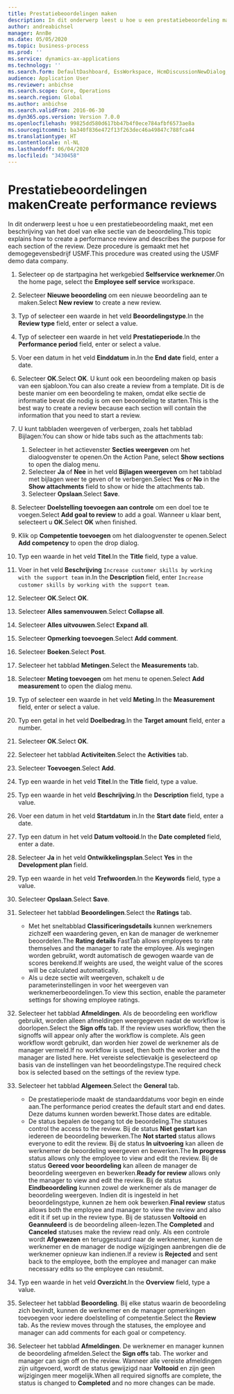 ```yaml
---
title: Prestatiebeoordelingen maken
description: In dit onderwerp leest u hoe u een prestatiebeoordeling maakt, met een beschrijving van het doel van elke sectie van de beoordeling.
author: andreabichsel
manager: AnnBe
ms.date: 05/05/2020
ms.topic: business-process
ms.prod: ''
ms.service: dynamics-ax-applications
ms.technology: ''
ms.search.form: DefaultDashboard, EssWorkspace, HcmDiscussionNewDialog, HcmDiscussion, HcmDiscussionChangeSettings, HcmDiscussionAddGoalDialog, HcmTopicCreate, HcmMeasurementDetailDialog, HcmPerfJournalAdd, HcmEmployeeDevelopmentWorkspace
audience: Application User
ms.reviewer: anbichse
ms.search.scope: Core, Operations
ms.search.region: Global
ms.author: anbichse
ms.search.validFrom: 2016-06-30
ms.dyn365.ops.version: Version 7.0.0
ms.openlocfilehash: 99825dd580d617bb47b4f0ece784afbf6573ae8a
ms.sourcegitcommit: ba340f836e472f13f263dec46a49847c788fca44
ms.translationtype: HT
ms.contentlocale: nl-NL
ms.lasthandoff: 06/04/2020
ms.locfileid: "3430458"
---
```

# <a name="create-performance-reviews"></a><span data-ttu-id="6ec87-103">Prestatiebeoordelingen maken</span><span class="sxs-lookup"><span data-stu-id="6ec87-103">Create performance reviews</span></span>


<span data-ttu-id="6ec87-104">In dit onderwerp leest u hoe u een prestatiebeoordeling maakt, met een beschrijving van het doel van elke sectie van de beoordeling.</span><span class="sxs-lookup"><span data-stu-id="6ec87-104">This topic explains how to create a performance review and describes the purpose for each section of the review.</span></span> <span data-ttu-id="6ec87-105">Deze procedure is gemaakt met het demogegevensbedrijf USMF.</span><span class="sxs-lookup"><span data-stu-id="6ec87-105">This procedure was created using the USMF demo data company.</span></span>

1. <span data-ttu-id="6ec87-106">Selecteer op de startpagina het werkgebied **Selfservice werknemer**.</span><span class="sxs-lookup"><span data-stu-id="6ec87-106">On the home page, select the **Employee self service** workspace.</span></span>
2. <span data-ttu-id="6ec87-107">Selecteer **Nieuwe beoordeling** om een nieuwe beoordeling aan te maken.</span><span class="sxs-lookup"><span data-stu-id="6ec87-107">Select **New review** to create a new review.</span></span>
3. <span data-ttu-id="6ec87-108">Typ of selecteer een waarde in het veld **Beoordelingstype**.</span><span class="sxs-lookup"><span data-stu-id="6ec87-108">In the **Review type** field, enter or select a value.</span></span>
4. <span data-ttu-id="6ec87-109">Typ of selecteer een waarde in het veld **Prestatieperiode**.</span><span class="sxs-lookup"><span data-stu-id="6ec87-109">In the **Performance period** field, enter or select a value.</span></span>
5. <span data-ttu-id="6ec87-110">Voer een datum in het veld **Einddatum** in.</span><span class="sxs-lookup"><span data-stu-id="6ec87-110">In the **End date** field, enter a date.</span></span>
6. <span data-ttu-id="6ec87-111">Selecteer **OK**.</span><span class="sxs-lookup"><span data-stu-id="6ec87-111">Select **OK**.</span></span> <span data-ttu-id="6ec87-112">U kunt ook een beoordeling maken op basis van een sjabloon.</span><span class="sxs-lookup"><span data-stu-id="6ec87-112">You can also create a review from a template.</span></span> <span data-ttu-id="6ec87-113">Dit is de beste manier om een beoordeling te maken, omdat elke sectie de informatie bevat die nodig is om een beoordeling te starten.</span><span class="sxs-lookup"><span data-stu-id="6ec87-113">This is the best way to create a review because each section will contain the information that you need to start a review.</span></span>  
7. <span data-ttu-id="6ec87-114">U kunt tabbladen weergeven of verbergen, zoals het tabblad Bijlagen:</span><span class="sxs-lookup"><span data-stu-id="6ec87-114">You can show or hide tabs such as the attachments tab:</span></span>

    1. <span data-ttu-id="6ec87-115">Selecteer in het actievenster **Secties weergeven** om het dialoogvenster te openen.</span><span class="sxs-lookup"><span data-stu-id="6ec87-115">On the Action Pane, select **Show sections** to open the dialog menu.</span></span>
    1. <span data-ttu-id="6ec87-116">Selecteer **Ja** of **Nee** in het veld **Bijlagen weergeven** om het tabblad met bijlagen weer te geven of te verbergen.</span><span class="sxs-lookup"><span data-stu-id="6ec87-116">Select **Yes** or **No** in the **Show attachments** field to show or hide the attachments tab.</span></span>
    1. <span data-ttu-id="6ec87-117">Selecteer **Opslaan**.</span><span class="sxs-lookup"><span data-stu-id="6ec87-117">Select **Save**.</span></span>

8. <span data-ttu-id="6ec87-118">Selecteer **Doelstelling toevoegen aan controle** om een doel toe te voegen.</span><span class="sxs-lookup"><span data-stu-id="6ec87-118">Select **Add goal to review** to add a goal.</span></span> <span data-ttu-id="6ec87-119">Wanneer u klaar bent, selecteert u **OK**.</span><span class="sxs-lookup"><span data-stu-id="6ec87-119">Select **OK** when finished.</span></span>
9. <span data-ttu-id="6ec87-120">Klik op **Competentie toevoegen** om het dialoogvenster te openen.</span><span class="sxs-lookup"><span data-stu-id="6ec87-120">Select **Add competency** to open the drop dialog.</span></span>
10. <span data-ttu-id="6ec87-121">Typ een waarde in het veld **Titel**.</span><span class="sxs-lookup"><span data-stu-id="6ec87-121">In the **Title** field, type a value.</span></span>
11. <span data-ttu-id="6ec87-122">Voer in het veld **Beschrijving** `Increase customer skills by working with the support team` in.</span><span class="sxs-lookup"><span data-stu-id="6ec87-122">In the **Description** field, enter `Increase customer skills by working with the support team`.</span></span>
12. <span data-ttu-id="6ec87-123">Selecteer **OK**.</span><span class="sxs-lookup"><span data-stu-id="6ec87-123">Select **OK**.</span></span>
13. <span data-ttu-id="6ec87-124">Selecteer **Alles samenvouwen**.</span><span class="sxs-lookup"><span data-stu-id="6ec87-124">Select **Collapse all**.</span></span>
14. <span data-ttu-id="6ec87-125">Selecteer **Alles uitvouwen**.</span><span class="sxs-lookup"><span data-stu-id="6ec87-125">Select **Expand all**.</span></span>
15. <span data-ttu-id="6ec87-126">Selecteer **Opmerking toevoegen**.</span><span class="sxs-lookup"><span data-stu-id="6ec87-126">Select **Add comment**.</span></span>
16. <span data-ttu-id="6ec87-127">Selecteer **Boeken**.</span><span class="sxs-lookup"><span data-stu-id="6ec87-127">Select **Post**.</span></span>
17. <span data-ttu-id="6ec87-128">Selecteer het tabblad **Metingen**.</span><span class="sxs-lookup"><span data-stu-id="6ec87-128">Select the **Measurements** tab.</span></span>
18. <span data-ttu-id="6ec87-129">Selecteer **Meting toevoegen** om het menu te openen.</span><span class="sxs-lookup"><span data-stu-id="6ec87-129">Select **Add measurement** to open the dialog menu.</span></span>
19. <span data-ttu-id="6ec87-130">Typ of selecteer een waarde in het veld **Meting**.</span><span class="sxs-lookup"><span data-stu-id="6ec87-130">In the **Measurement** field, enter or select a value.</span></span>
26. <span data-ttu-id="6ec87-131">Typ een getal in het veld **Doelbedrag**.</span><span class="sxs-lookup"><span data-stu-id="6ec87-131">In the **Target amount** field, enter a number.</span></span>
20. <span data-ttu-id="6ec87-132">Selecteer **OK**.</span><span class="sxs-lookup"><span data-stu-id="6ec87-132">Select **OK**.</span></span>
21. <span data-ttu-id="6ec87-133">Selecteer het tabblad **Activiteiten**.</span><span class="sxs-lookup"><span data-stu-id="6ec87-133">Select the **Activities** tab.</span></span>
22. <span data-ttu-id="6ec87-134">Selecteer **Toevoegen**.</span><span class="sxs-lookup"><span data-stu-id="6ec87-134">Select **Add**.</span></span>
23. <span data-ttu-id="6ec87-135">Typ een waarde in het veld **Titel**.</span><span class="sxs-lookup"><span data-stu-id="6ec87-135">In the **Title** field, type a value.</span></span>
24. <span data-ttu-id="6ec87-136">Typ een waarde in het veld **Beschrijving**.</span><span class="sxs-lookup"><span data-stu-id="6ec87-136">In the **Description** field, type a value.</span></span>
25. <span data-ttu-id="6ec87-137">Voer een datum in het veld **Startdatum** in.</span><span class="sxs-lookup"><span data-stu-id="6ec87-137">In the **Start date** field, enter a date.</span></span>
26. <span data-ttu-id="6ec87-138">Typ een datum in het veld **Datum voltooid**.</span><span class="sxs-lookup"><span data-stu-id="6ec87-138">In the **Date completed** field, enter a date.</span></span>
27. <span data-ttu-id="6ec87-139">Selecteer **Ja** in het veld **Ontwikkelingsplan**.</span><span class="sxs-lookup"><span data-stu-id="6ec87-139">Select **Yes** in the **Development plan** field.</span></span>
28. <span data-ttu-id="6ec87-140">Typ een waarde in het veld **Trefwoorden**.</span><span class="sxs-lookup"><span data-stu-id="6ec87-140">In the **Keywords** field, type a value.</span></span>
29. <span data-ttu-id="6ec87-141">Selecteer **Opslaan**.</span><span class="sxs-lookup"><span data-stu-id="6ec87-141">Select **Save**.</span></span>
30. <span data-ttu-id="6ec87-142">Selecteer het tabblad **Beoordelingen**.</span><span class="sxs-lookup"><span data-stu-id="6ec87-142">Select the **Ratings** tab.</span></span>  

    - <span data-ttu-id="6ec87-143">Met het sneltabblad **Classificeringsdetails** kunnen werknemers zichzelf een waardering geven, en kan de manager de werknemer beoordelen.</span><span class="sxs-lookup"><span data-stu-id="6ec87-143">The **Rating details** FastTab allows employees to rate themselves and the manager to rate the employee.</span></span> <span data-ttu-id="6ec87-144">Als wegingen worden gebruikt, wordt automatisch de gewogen waarde van de scores berekend.</span><span class="sxs-lookup"><span data-stu-id="6ec87-144">If weights are used, the weight value of the scores will be calculated automatically.</span></span>  
    - <span data-ttu-id="6ec87-145">Als u deze sectie wilt weergeven, schakelt u de parameterinstellingen in voor het weergeven van werknemerbeoordelingen.</span><span class="sxs-lookup"><span data-stu-id="6ec87-145">To view this section, enable the parameter settings for showing employee ratings.</span></span>  

31. <span data-ttu-id="6ec87-146">Selecteer het tabblad **Afmeldingen**. Als de beoordeling een workflow gebruikt, worden alleen afmeldingen weergegeven nadat de workflow is doorlopen.</span><span class="sxs-lookup"><span data-stu-id="6ec87-146">Select the **Sign offs** tab. If the review uses workflow, then the signoffs will appear only after the workflow is complete.</span></span> <span data-ttu-id="6ec87-147">Als geen workflow wordt gebruikt, dan worden hier zowel de werknemer als de manager vermeld.</span><span class="sxs-lookup"><span data-stu-id="6ec87-147">If no workflow is used, then both the worker and the manager are listed here.</span></span> <span data-ttu-id="6ec87-148">Het vereiste selectievakje is geselecteerd op basis van de instellingen van het beoordelingstype.</span><span class="sxs-lookup"><span data-stu-id="6ec87-148">The required check box is selected based on the settings of the review type.</span></span>  
32. <span data-ttu-id="6ec87-149">Selecteer het tabblad **Algemeen**.</span><span class="sxs-lookup"><span data-stu-id="6ec87-149">Select the **General** tab.</span></span>

    - <span data-ttu-id="6ec87-150">De prestatieperiode maakt de standaarddatums voor begin en einde aan.</span><span class="sxs-lookup"><span data-stu-id="6ec87-150">The performance period creates the default start and end dates.</span></span> <span data-ttu-id="6ec87-151">Deze datums kunnen worden bewerkt.</span><span class="sxs-lookup"><span data-stu-id="6ec87-151">Those dates are editable.</span></span>  
    - <span data-ttu-id="6ec87-152">De status bepalen de toegang tot de beoordeling.</span><span class="sxs-lookup"><span data-stu-id="6ec87-152">The statuses control the access to the review.</span></span> <span data-ttu-id="6ec87-153">Bij de status **Niet gestart** kan iedereen de beoordeling bewerken.</span><span class="sxs-lookup"><span data-stu-id="6ec87-153">The **Not started** status allows everyone to edit the review.</span></span> <span data-ttu-id="6ec87-154">Bij de status **In uitvoering** kan alleen de werknemer de beoordeling weergeven en bewerken.</span><span class="sxs-lookup"><span data-stu-id="6ec87-154">The **In progress** status allows only the employee to view and edit the review.</span></span> <span data-ttu-id="6ec87-155">Bij de status **Gereed voor beoordeling** kan alleen de manager de beoordeling weergeven en bewerken.</span><span class="sxs-lookup"><span data-stu-id="6ec87-155">**Ready for review** allows only the manager to view and edit the review.</span></span> <span data-ttu-id="6ec87-156">Bij de status **Eindbeoordeling** kunnen zowel de werknemer als de manager de beoordeling weergeven. Indien dit is ingesteld in het beoordelingstype, kunnen ze hem ook bewerken.</span><span class="sxs-lookup"><span data-stu-id="6ec87-156">**Final review** status allows both the employee and manager to view the review and also edit it if set up in the review type.</span></span> <span data-ttu-id="6ec87-157">Bij de statussen **Voltooid** en **Geannuleerd** is de beoordeling alleen-lezen.</span><span class="sxs-lookup"><span data-stu-id="6ec87-157">The **Completed** and **Canceled** statuses make the review read only.</span></span> <span data-ttu-id="6ec87-158">Als een controle wordt **Afgewezen** en teruggestuurd naar de werknemer, kunnen de werknemer en de manager de nodige wijzigingen aanbrengen die de werknemer opnieuw kan indienen.</span><span class="sxs-lookup"><span data-stu-id="6ec87-158">If a review is **Rejected** and sent back to the employee, both the employee and manager can make necessary edits so the employee can resubmit.</span></span>

33. <span data-ttu-id="6ec87-159">Typ een waarde in het veld **Overzicht**.</span><span class="sxs-lookup"><span data-stu-id="6ec87-159">In the **Overview** field, type a value.</span></span>
34. <span data-ttu-id="6ec87-160">Selecteer het tabblad **Beoordeling**. Bij elke status waarin de beoordeling zich bevindt, kunnen de werknemer en de manager opmerkingen toevoegen voor iedere doelstelling of competentie.</span><span class="sxs-lookup"><span data-stu-id="6ec87-160">Select the **Review** tab. As the review moves through the statuses, the employee and manager can add comments for each goal or competency.</span></span>  
35. <span data-ttu-id="6ec87-161">Selecteer het tabblad **Afmeldingen**. De werknemer en manager kunnen de beoordeling afmelden.</span><span class="sxs-lookup"><span data-stu-id="6ec87-161">Select the **Sign offs** tab. The worker and manager can sign off on the review.</span></span> <span data-ttu-id="6ec87-162">Wanneer alle vereiste afmeldingen zijn uitgevoerd, wordt de status gewijzigd naar **Voltooid** en zijn geen wijzigingen meer mogelijk.</span><span class="sxs-lookup"><span data-stu-id="6ec87-162">When all required signoffs are complete, the status is changed to **Completed** and no more changes can be made.</span></span>  

